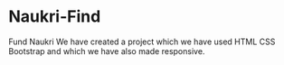 # Naukri-Find
Fund Naukri We have created a project which we have used HTML CSS Bootstrap and which we have also made responsive.
